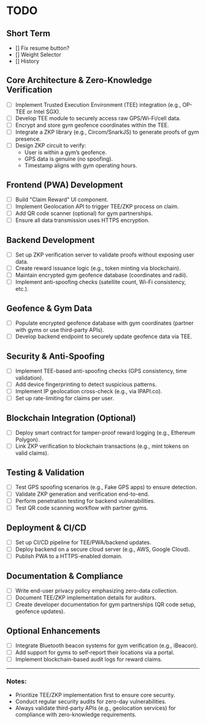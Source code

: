 # TODO

## Short Term

- [] Fix resume button?
- [] Weight Selector
- [] History

## Core Architecture & Zero-Knowledge Verification

- [ ] Implement Trusted Execution Environment (TEE) integration (e.g., OP-TEE or Intel SGX).
- [ ] Develop TEE module to securely access raw GPS/Wi-Fi/cell data.
- [ ] Encrypt and store gym geofence coordinates within the TEE.
- [ ] Integrate a ZKP library (e.g., Circom/SnarkJS) to generate proofs of gym presence.
- [ ] Design ZKP circuit to verify:
  - User is within a gym’s geofence.
  - GPS data is genuine (no spoofing).
  - Timestamp aligns with gym operating hours.

## Frontend (PWA) Development

- [ ] Build "Claim Reward" UI component.
- [ ] Implement Geolocation API to trigger TEE/ZKP process on claim.
- [ ] Add QR code scanner (optional) for gym partnerships.
- [ ] Ensure all data transmission uses HTTPS encryption.

## Backend Development

- [ ] Set up ZKP verification server to validate proofs without exposing user data.
- [ ] Create reward issuance logic (e.g., token minting via blockchain).
- [ ] Maintain encrypted gym geofence database (coordinates and radii).
- [ ] Implement anti-spoofing checks (satellite count, Wi-Fi consistency, etc.).

## Geofence & Gym Data

- [ ] Populate encrypted geofence database with gym coordinates (partner with gyms or use third-party APIs).
- [ ] Develop backend endpoint to securely update geofence data via TEE.

## Security & Anti-Spoofing

- [ ] Implement TEE-based anti-spoofing checks (GPS consistency, time validation).
- [ ] Add device fingerprinting to detect suspicious patterns.
- [ ] Implement IP geolocation cross-check (e.g., via IPAPI.co).
- [ ] Set up rate-limiting for claims per user.

## Blockchain Integration (Optional)

- [ ] Deploy smart contract for tamper-proof reward logging (e.g., Ethereum Polygon).
- [ ] Link ZKP verification to blockchain transactions (e.g., mint tokens on valid claims).

## Testing & Validation

- [ ] Test GPS spoofing scenarios (e.g., Fake GPS apps) to ensure detection.
- [ ] Validate ZKP generation and verification end-to-end.
- [ ] Perform penetration testing for backend vulnerabilities.
- [ ] Test QR code scanning workflow with partner gyms.

## Deployment & CI/CD

- [ ] Set up CI/CD pipeline for TEE/PWA/backend updates.
- [ ] Deploy backend on a secure cloud server (e.g., AWS, Google Cloud).
- [ ] Publish PWA to a HTTPS-enabled domain.

## Documentation & Compliance

- [ ] Write end-user privacy policy emphasizing zero-data collection.
- [ ] Document TEE/ZKP implementation details for auditors.
- [ ] Create developer documentation for gym partnerships (QR code setup, geofence updates).

## Optional Enhancements

- [ ] Integrate Bluetooth beacon systems for gym verification (e.g., iBeacon).
- [ ] Add support for gyms to self-report their locations via a portal.
- [ ] Implement blockchain-based audit logs for reward claims.

---

### Notes:
- Prioritize TEE/ZKP implementation first to ensure core security.
- Conduct regular security audits for zero-day vulnerabilities.
- Always validate third-party APIs (e.g., geolocation services) for compliance with zero-knowledge requirements.